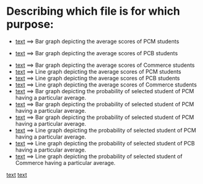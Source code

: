 # Describing which file is for which purpose:

<ul>
<li>

[text](BarAveragePCM.pdf)  ==>  Bar graph depicting the average scores of PCM students</li>
    
<li>

[text](BarAveragePCB.pdf)  ==>  Bar graph depicting the average scores of PCB students</li>
    <li>[text](BarAverageCommerce.pdf)  ==>  Bar graph depicting the average scores of Commerce students</li>
    <li>[text](LineAveragePCM.pdf)  ==>  Line graph depicting the average scores of PCM students</li>
    <li>[text](LineAveragePCB.pdf)  ==>  Line graph depicting the average scores of PCB students</li>
    <li>[text](LineAverageCommerce.pdf)  ==>  Line graph depicting the average scores of Commerce students</li>
    <li>[text](BarProbabilityPCM.pdf) ==>  Bar graph depicting the probability of selected student of PCM having a particular average.</li>
    <li>[text](BarProbabilityPCB.pdf)  ==>  Bar graph depicting the probability of selected student of PCM having a particular average.</li>
    <li>[text](BarProbabilityCommerce.pdf)  ==> Bar graph depicting the probability of selected student of PCM having a particular average.</li>
    <li>[text](LineProbabilityPCM.pdf)  ==>  Line graph depicting the probability of selected student of PCM having a particular average.</li>
    <li>[text](LineProbabilityPCB.pdf)  ==>  Line graph depicting the probability of selected student of PCB having a particular average.</li>
    <li>[text](LineProbabilityCommerce.pdf)  ==> Line graph depicting the probability of selected student of Commerce having a particular average.</li>
</ul>

[text](BarAveragePCM.pdf)
[text](BarAveragePCM.pdf)